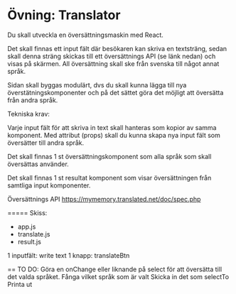# Övning: Translator

Du skall utveckla en översättningsmaskin med React. 

Det skall finnas ett input fält där besökaren kan skriva en textsträng, sedan skall denna sträng skickas till ett översättnings API (se länk nedan) och visas på skärmen. All översättning skall ske från svenska till något annat språk. 

Sidan skall byggas modulärt, dvs du skall kunna lägga till nya överstätningskomponenter och på det sättet göra det möjligt att översätta från andra språk.

Tekniska krav:

Varje input fält för att skriva in text skall hanteras som kopior av samma komponent. Med attribut (props) skall du kunna skapa nya input fält som översätter till andra språk.

Det skall finnas 1 st översättningskomponent som alla språk som skall översättas använder.

Det skall finnas 1 st resultat komponent som visar översättningen från samtliga input komponenter.

Översättnings API
https://mymemory.translated.net/doc/spec.php


=====
Skiss:
- app.js
- translate.js
- result.js

1 inputfält: write text
1 knapp: translateBtn

==
TO DO:
Göra en onChange eller liknande på select för att översätta till det valda språket. 
Fånga vilket språk som är valt
Skicka in det som selectTo
Printa ut
